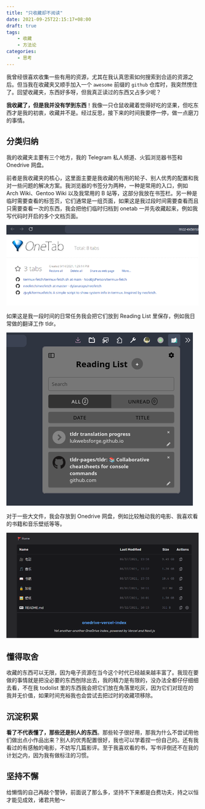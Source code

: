 ```yaml
---
title: "只收藏却不阅读"
date: 2021-09-25T22:15:17+08:00
draft: true
tags:
    - 收藏
    - 方法论
categories:
    - 思考
---
```


我曾经很喜欢收集一些有用的资源，尤其在我认真思索如何搜索到合适的资源之后。但当我在收藏夹又顺手加入一个 `awesome` 前缀的 `github` 仓库时，我突然愣住了。回望收藏夹，东西好多呀，但我真正读过的东西又占多少呢？

<!--more-->

**我收藏了，但是我并没有学到东西**！我像一只仓鼠收藏着觉得好吃的坚果，但吃东西才是我的初衷，收藏并不是。经过反思，接下来的时间我要停一停，做一点磨刀的事情。

## 分类归纳

我的收藏夹主要有三个地方，我的 Telegram 私人频道、火狐浏览器书签和 Onedrive 网盘。

前者是我收藏夹的核心，这里面主要是我收藏的有用的轮子、别人优秀的配置和我对一些问题的解决方案。我浏览器的书签分为两种，一种是常用的入口，例如 Arch Wiki、Gentoo Wiki 以及我常用的 B 站等，这部分我放在书签栏。另一种是临时需要查看的标签页，它们通常是一组页面，如果这是我过段时间需要查看而且只需要查看一次的东西，我会把他们临时归档到 onetab 一并先收藏起来，例如我写代码时开启的多个文档页面。

![](onetab.png)

如果这是我一段时间的日常任务我会把它们放到 Reading List 里保存，例如我日常做的翻译工作 tldr。

![](reading-list.png)

对于一些大文件，我会存放到 Onedrive 网盘，例如比较触动我的电影、我喜欢看的书籍和音乐壁纸等等。

![](onedrive.png)

## 懂得取舍

收藏的东西可以无限，因为电子资源在当今这个时代已经越来越丰富了。我现在要做的事情就是把没必要的东西刨除出去，我的精力是有限的，没办法全都仔仔细细去看，不在我 todolist 里的东西我会把它们放在角落里吃灰，因为它们对现在的我并无价值，如果时间充裕我也会尝试去把过时的收藏项移除。

## 沉淀积累

**看了不代表懂了，那些还是别人的东西**。那些轮子很好用，那我为什么不尝试用他们做出点小作品出来？别人的优秀配置很好，我也可以学着捏一份自己的。还有我看过的有感触的电影，不妨写几篇影评。至于我喜欢看的书，写书评倒还不在我的计划之内，因为我有做标注的习惯。

## 坚持不懈

给懒惰的自己再敲个警钟，前面说了那么多，坚持不下来都是白费功夫，持之以恒才能见成效，诸君共勉～
